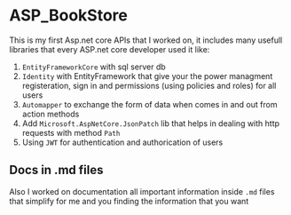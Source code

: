 # ASP_BookStore
This is my first Asp.net core APIs that I worked on, it includes many usefull libraries that every ASP.net core developer used it like:
1. `EntityFrameworkCore` with sql server db
2. `Identity` with EntityFramework that give your the power managment registeration, sign in and permissions (using policies and roles) for all users 
3. `Automapper` to exchange the form of data when comes in and out from action methods
4. Add `Microsoft.AspNetCore.JsonPatch` lib that helps in dealing with http requests with method `Path`
5. Using `JWT` for authentication and authorication of users

## Docs in .md files
Also I worked on documentation all important information inside `.md` files that simplify for me and you finding the information that you want
